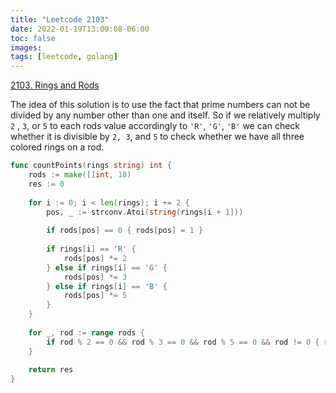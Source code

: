 ```yaml
---
title: "Leetcode 2103"
date: 2022-01-19T13:00:08-06:00
toc: false
images:
tags: [leetcode, golang]
---
```


[2103. Rings and Rods](https://leetcode.com/problems/rings-and-rods/)

The idea of this solution is to use the fact that prime numbers can not be divided by any number other than one and itself. So if we relatively multiply `2` , `3`, or `5` to each rods value accordingly to `'R'`, `'G'`, `'B'` we can check whether it is divisible by `2, 3`, and `5` to check whether we have all three colored rings on a rod.

``` go
func countPoints(rings string) int {
    rods := make([]int, 10)
    res := 0
    
    for i := 0; i < len(rings); i += 2 {
        pos, _ := strconv.Atoi(string(rings[i + 1]))
        
        if rods[pos] == 0 { rods[pos] = 1 }
        
        if rings[i] == 'R' {
            rods[pos] *= 2
        } else if rings[i] == 'G' {
            rods[pos] *= 3
        } else if rings[i] == 'B' {
            rods[pos] *= 5
        }
    }
    
    for _, rod := range rods {
        if rod % 2 == 0 && rod % 3 == 0 && rod % 5 == 0 && rod != 0 { res++ }
    }
    
    return res
}
```